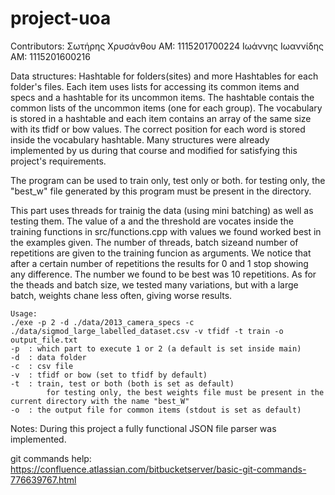 # project-uoa


Contributors:   Σωτήρης Χρυσάνθου   ΑΜ: 1115201700224
                Ιωάννης Ιωαννίδης   ΑΜ: 1115201600216

Data structures:
    Hashtable for folders(sites) and more Hashtables for each folder's files.
    Each item uses lists for accessing its common items and specs and a hashtable for its uncommon items. The hashtable contais the common lists of the uncommon items (one for each group).
    The vocabulary is stored in a hashtable and each item contains an array of the same size with its tfidf or bow values. The correct position for each word is stored inside the vocabulary hashtable.
    Many structures were already implemented by us during that course and modified for satisfying this project's requirements.

The program can be used to train only, test only or both. for testing only, the "best_w" file generated by this program must be present in the directory.

This part uses threads for trainig the data (using mini batching) as well as testing them.
The value of a and the threshold are vocates inside the training functions in src/functions.cpp with values we found worked best in the examples given.
The number of threads, batch sizeand number of repetitions are given to the training funcion as arguments. We notice that after a certain number of repetitions the results for 0 and 1 stop showing any difference. The number we found to be best was 10 repetitions. As for the theads and batch size, we tested many variations, but with a large batch, weights chane less often, giving worse results.

    Usage:
    ./exe -p 2 -d ./data/2013_camera_specs -c ./data/sigmod_large_labelled_dataset.csv -v tfidf -t train -o output_file.txt
    -p  : which part to execute 1 or 2 (a default is set inside main)
    -d  : data folder
    -c  : csv file
    -v  : tfidf or bow (set to tfidf by default)
    -t  : train, test or both (both is set as default)
            for testing only, the best weights file must be present in the current directory with the name "best_W"
    -o  : the output file for common items (stdout is set as default)

Notes:
    During this project a fully functional JSON file parser was implemented.



git commands help: https://confluence.atlassian.com/bitbucketserver/basic-git-commands-776639767.html
